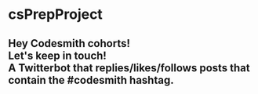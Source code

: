 # csPrepProject
## Hey Codesmith cohorts! <br>Let's keep in touch! <br>A Twitterbot that replies/likes/follows posts that contain the #codesmith hashtag.
